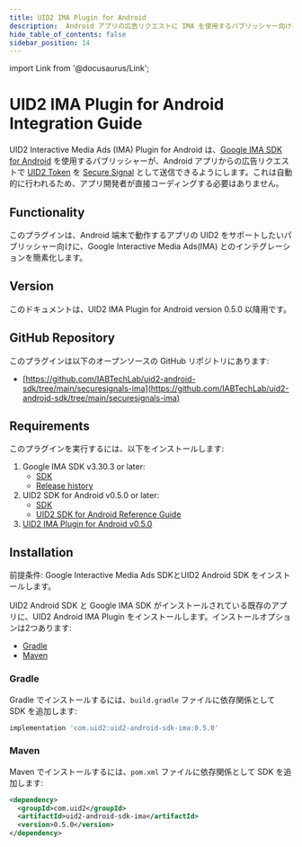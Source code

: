```yaml
---
title: UID2 IMA Plugin for Android
description:  Android アプリの広告リクエストに IMA を使用するパブリッシャー向けのガイドです。
hide_table_of_contents: false
sidebar_position: 14
---
```


import Link from '@docusaurus/Link';

# UID2 IMA Plugin for Android Integration Guide

UID2 Interactive Media Ads (IMA) Plugin for Android は、[Google IMA SDK for Android](https://developers.google.com/interactive-media-ads/docs/sdks/android/client-side) を使用するパブリッシャーが、Android アプリからの広告リクエストで [UID2 Token](../ref-info/glossary-uid.md#gl-uid2-token) を [Secure Signal](https://support.google.com/admob/answer/11556288) として送信できるようにします。これは自動的に行われるため、アプリ開発者が直接コーディングする必要はありません。

## Functionality

このプラグインは、Android 端末で動作するアプリの UID2 をサポートしたいパブリッシャー向けに、Google Interactive Media Ads(IMA) とのインテグレーションを簡素化します。

## Version

<!-- As of 2023-07-15 -->

このドキュメントは、UID2 IMA Plugin for Android version 0.5.0 以降用です。

## GitHub Repository

このプラグインは以下のオープンソースの GitHub リポジトリにあります:

- [https://github.com/IABTechLab/uid2-android-sdk/tree/main/securesignals-ima](https://github.com/IABTechLab/uid2-android-sdk/tree/main/securesignals-ima)

## Requirements 

このプラグインを実行するには、以下をインストールします:

1. Google IMA SDK v3.30.3 or later:
   - [SDK](https://developers.google.com/interactive-media-ads/docs/sdks/android/client-side)
   - [Release history](https://developers.google.com/interactive-media-ads/docs/sdks/android/client-side/history)
1. UID2 SDK for Android v0.5.0 or later:
   - [SDK](https://central.sonatype.com/artifact/com.uid2/uid2-android-sdk)
   - [UID2 SDK for Android Reference Guide](../sdks/uid2-sdk-ref-android.md)
1. [UID2 IMA Plugin for Android v0.5.0](https://central.sonatype.com/artifact/com.uid2/uid2-android-sdk-ima)

## Installation

前提条件: Google Interactive Media Ads SDKとUID2 Android SDK をインストールします。

UID2 Android SDK と Google IMA SDK がインストールされている既存のアプリに、UID2 Android IMA Plugin をインストールします。インストールオプションは2つあります:

- [Gradle](#gradle)
- [Maven](#maven)


### Gradle 
Gradle でインストールするには、`build.gradle` ファイルに依存関係として SDK を追加します:

```js
implementation 'com.uid2:uid2-android-sdk-ima:0.5.0'
```

### Maven

Maven でインストールするには、`pom.xml` ファイルに依存関係として SDK を追加します:

``` xml
<dependency>
  <groupId>com.uid2</groupId>
  <artifactId>uid2-android-sdk-ima</artifactId>
  <version>0.5.0</version>
</dependency>
```
